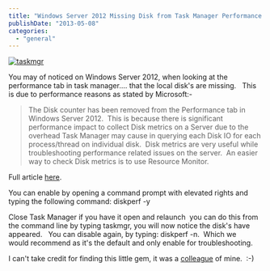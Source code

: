 ```yaml
---
title: "Windows Server 2012 Missing Disk from Task Manager Performance Tab"
publishDate: "2013-05-08"
categories: 
  - "general"
---
```


[![taskmgr](http://ramblinggeek.co.uk/wp-content/uploads/2013/05/taskmgr.jpg)](http://ramblinggeek.co.uk/2013/04/windows-server-2012-missing-disk-from-task-manager-performance-tab/taskmgr/)

You may of noticed on Windows Server 2012, when looking at the performance tab in task manager.... that the local disk's are missing.   This is due to performance reasons as stated by Microsoft:-

> The Disk counter has been removed from the Performance tab in Windows Server 2012.  This is because there is significant performance impact to collect Disk metrics on a Server due to the overhead Task Manager may cause in querying each Disk IO for each process/thread on individual disk.  Disk metrics are very useful while troubleshooting performance related issues on the server.  An easier way to check Disk metrics is to use Resource Monitor.

Full article [here](http://blogs.technet.com/b/askperf/archive/2012/10/27/windows-8-windows-server-2012-the-new-task-manager.aspx).

You can enable by opening a command prompt with elevated rights and typing the following command: diskperf -y

Close Task Manager if you have it open and relaunch  you can do this from the command line by typing taskmgr, you will now notice the disk's have appeared.   You can disable again, by typing: diskperf -n.  Which we would recommend as it's the default and only enable for troubleshooting.

I can't take credit for finding this little gem, it was a [colleague](http://www.youritpro.co.uk/) of mine.  :-)
